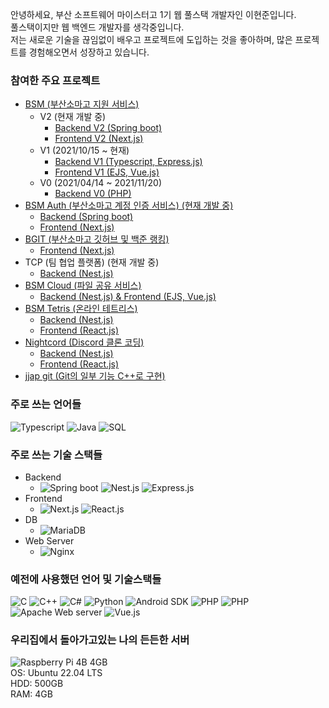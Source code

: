 안녕하세요, 부산 소프트웨어 마이스터고 1기 웹 풀스택 개발자인 이현준입니다.  
풀스택이지만 웹 백엔드 개발자를 생각중입니다.  
저는 새로운 기술을 끊임없이 배우고 프로젝트에 도입하는 것을 좋아하며, 많은 프로젝트를 경험해오면서 성장하고 있습니다.

### 참여한 주요 프로젝트
- [BSM (부산소마고 지원 서비스)](https://bssm.kro.kr)
    - V2 (현재 개발 중)
        - [Backend V2 (Spring boot)](https://github.com/BSSM-BSM/BSM-Backend-V2)
        - [Frontend V2 (Next.js)](https://github.com/BSSM-BSM/BSM-Frontend-V2)
    - V1 (2021/10/15 ~ 현재)
        - [Backend V1 (Typescript, Express.js)](https://github.com/BSSM-BSM/BSM-Backend-V1)
        - [Frontend V1 (EJS, Vue.js)](https://github.com/BSSM-BSM/BSM-Frontend-V1)
    - V0 (2021/04/14 ~ 2021/11/20)
        - [Backend V0 (PHP)](https://github.com/BSSM-BSM/BSM-Backend-V0)
- [BSM Auth (부산소마고 계정 인증 서비스) (현재 개발 중)](https://auth.bssm.kro.kr)
    - [Backend (Spring boot)](https://github.com/BSSM-BSM/BSM-Auth-Backend-V1)
    - [Frontend (Next.js)](https://github.com/BSSM-BSM/BSM-Auth-Frontend-V1)
- [BGIT (부산소마고 깃허브 및 백준 랭킹)](https://bgit.bssm.kro.kr)
    - [Frontend (Next.js)](https://github.com/BSSM-BGIT/BGIT-Frontend)
- TCP (팀 협업 플랫폼) (현재 개발 중)
    - [Backend (Nest.js)](https://github.com/T-shaped-People/TCP-Backend)
- [BSM Cloud (파일 공유 서비스)](https://drive.bssm.kro.kr)
    - [Backend (Nest.js) & Frontend (EJS, Vue.js)](https://github.com/leehj050211/BSM-Cloud)
- [BSM Tetris (온라인 테트리스)](https://tetris.bssm.kro.kr)
    - [Backend (Nest.js)](https://github.com/leehj050211/BSM-Tetris-Backend)
    - [Frontend (React.js)](https://github.com/leehj050211/BSM-Tetris-Frontend)
- [Nightcord (Discord 클론 코딩)](https://nightcord.bssm.kro.kr)
    - [Backend (Nest.js)](https://github.com/2022-NightCord/NightCord-Backend)
    - [Frontend (React.js)](https://github.com/2022-NightCord/NightCord-Frontend)
- [jjap git (Git의 일부 기능 C++로 구현)](https://github.com/leehj050211/jjap-git)

### 주로 쓰는 언어들
![Typescript](https://img.shields.io/badge/TypeScript-3178C6?style=flat-square&logo=TypeScript&logoColor=white)
![Java](https://img.shields.io/badge/Java-007396?style=flat-square&logo=Java&logoColor=white)
![SQL](https://img.shields.io/badge/SQL-000000?style=flat-square&logo=SQL&logoColor=white)

### 주로 쓰는 기술 스택들
- Backend
    - ![Spring boot](https://img.shields.io/badge/Spring%20boot-6DB33F?style=flat-square&logo=Spring%20boot&logoColor=white)
    ![Nest.js](https://img.shields.io/badge/Nest.js-E0234E?style=flat-square&logo=NestJS&logoColor=white)
    ![Express.js](https://img.shields.io/badge/Express.js-000000?style=flat-square&logo=Express&logoColor=white)
- Frontend
    - ![Next.js](https://img.shields.io/badge/Next.js-000000?style=flat-square&logo=Next.js&logoColor=white)
    ![React.js](https://img.shields.io/badge/React.js-61DAFB?style=flat-square&logo=React&logoColor=black)
- DB
    - ![MariaDB](https://img.shields.io/badge/MariaDB-003545?style=flat-square&logo=MariaDB&logoColor=white)
- Web Server
    - ![Nginx](https://img.shields.io/badge/Nginx-009639?style=flat-square&logo=Nginx&logoColor=white)


### 예전에 사용했던 언어 및 기술스택들
![C](https://img.shields.io/badge/C-A8B9CC?style=flat-square&logo=C&logoColor=black)
![C++](https://img.shields.io/badge/C++-00599C?style=flat-square&logo=Cplusplus&logoColor=white)
![C#](https://img.shields.io/badge/C%23-239120?style=flat-square&logo=C%20Sharp&logoColor=white)
![Python](https://img.shields.io/badge/Python-3776AB?style=flat-square&logo=Python&logoColor=white)
![Android SDK](https://img.shields.io/badge/Android%20SDK-3DDC84?style=flat-square&logo=Android&logoColor=white)
![PHP](https://img.shields.io/badge/PHP-777BB4?style=flat-square&logo=PHP&logoColor=white)
![PHP](https://img.shields.io/badge/jQuery-0769AD?style=flat-square&logo=jQuery&logoColor=white)
![Apache Web server](https://img.shields.io/badge/Apache-D22128?style=flat-square&logo=Apache&logoColor=white)
![Vue.js](https://img.shields.io/badge/Vue.js-4FC08D?style=flat-square&logo=Vue.js&logoColor=white)

### 우리집에서 돌아가고있는 나의 든든한 서버
![Raspberry Pi 4B 4GB](https://img.shields.io/badge/Raspberry%20Pi%204B%204GB-A22846?style=flat-square&logo=Raspberry%20Pi&logoColor=white)  
OS: Ubuntu 22.04 LTS  
HDD: 500GB  
RAM: 4GB
